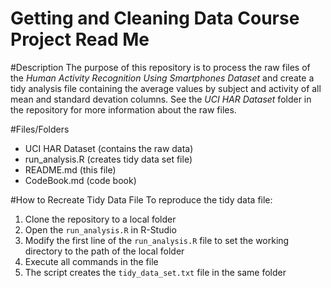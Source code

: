 Getting and Cleaning Data Course Project Read Me
======================

#Description
The purpose of this repository is to process the raw files of the *Human Activity Recognition Using Smartphones Dataset* and create a tidy analysis file containing the average values by subject and activity of all mean and standard devation columns. See the *UCI HAR Dataset* folder in the repository for more information about the raw files.

#Files/Folders
* UCI HAR Dataset (contains the raw data)
* run_analysis.R (creates tidy data set file)
* README.md (this file)
* CodeBook.md (code book)

#How to Recreate Tidy Data File
To reproduce the tidy data file:

1. Clone the repository to a local folder
2. Open the `run_analysis.R` in R-Studio
3. Modify the first line of the `run_analysis.R` file to set the working directory to the path of the local folder
4. Execute all commands in the file
5. The script creates the `tidy_data_set.txt` file in the same folder



